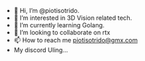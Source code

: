 - 👋 Hi, I’m @piotisotrido.
- 👀 I’m interested in 3D Vision related tech.
- 🌱 I’m currently learning Golang.
- 💞️ I’m looking to collaborate on rtx
- 📫 How to reach me piotisotrido@gmx.com
- My discord Uling...
<!----
piotisotrido/piotisotrido is a ✨ special ✨ repository because its `README.md` (this file) appears on your GitHub profile.
You can click the Preview link t
